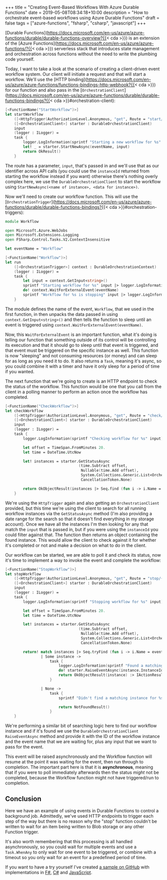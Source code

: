 +++
title = "Creating Event-Based Workflows With Azure Durable Functions"
date = 2019-05-08T08:34:18+10:00
description = "How to orchestrate event-based workflows using Azure Durable Functions"
draft = false
tags = ["azure-functions", "fsharp", "csharp", "javascript"]
+++

[Durable Functions](https://docs.microsoft.com/en-us/azure/azure-functions/durable/durable-functions-overview?{{< cda >}}) is an extension of the [Azure Functions](https://docs.microsoft.com/en-us/azure/azure-functions/?{{< cda >}}) serverless stack that introduces state management and orchestration across functions without the need to write the plumbing code yourself.

Today, I want to take a look at the scenario of creating a client-driven event workflow system. Our client will initiate a request and that will start a workflow. We'll use the [HTTP binding](https://docs.microsoft.com/en-us/azure/azure-functions/functions-bindings-http-webhook?{{< cda >}}) for our function and also pass in the [`OrchestrationClient`](https://docs.microsoft.com/en-us/azure/azure-functions/durable/durable-functions-bindings?{{< cda >}}#orchestration-client):

```fsharp
[<FunctionName("StartWorkflow")>]
let startWorkflow
    ([<HttpTrigger(AuthorizationLevel.Anonymous, "get", Route = "start/{input}")>] req : HttpRequest)
    ([<OrchestrationClient>] starter : DurableOrchestrationClient)
    input
    (logger : ILogger) =
    task {
        logger.LogInformation(sprintf "Starting a new workflow for %s" input)
        let! _ = starter.StartNewAsync(eventName, input)
        return OkResult()
    }
```

The route has a parameter, `input`, that's passed in and we'll use that as our identifier across API calls (you could use the `instanceId` returned from starting the workflow instead if you want) otherwise there's nothing overly complex here, we use the `DurableOrchestrationClient` to start the workflow using `StartNewAsync(<name of instance>, <data for instance>)`.

Now we'll need to create our workflow function. This will use the [`OrchestrationTrigger`](https://docs.microsoft.com/en-us/azure/azure-functions/durable/durable-functions-bindings?{{< cda >}}#orchestration-triggers):

```fsharp
module Workflow

open Microsoft.Azure.WebJobs
open Microsoft.Extensions.Logging
open FSharp.Control.Tasks.V2.ContextInsensitive

let eventName = "Workflow"

[<FunctionName("Workflow")>]
let run
    ([<OrchestrationTrigger>] context : DurableOrchestrationContext)
    (logger : ILogger) =
    task {
        let input = context.GetInput<string>()
        sprintf "Starting workflow for %s" input |> logger.LogInformation
        do! context.WaitForExternalEvent(eventName)
        sprintf "Workflow for %s is stopping" input |> logger.LogInformation
    }
```

The module defines the name of the event, `Workflow`, that we used in the first function, in then unpacks the data passed in using `context.GetInput<string>()` and then tells the function to sleep until an event is triggered using `context.WaitForExternalEvent(eventName)`.

Now, this `WaitForExternalEvent` is an important function, what it's doing is telling our function that something outside of its control will be controlling its execution and that it should go to sleep until that event is triggered, and that event must be triggered on the specific instance as well. This function is now "sleeping" and not consuming resources (or money) and can sleep for as long as you need it to do. It also returns a `Task`, meaning it's async, so you could combine it with a timer and have it only sleep for a period of time if you wanted.

The next function that we're going to create is an HTTP endpoint to check the status of the workflow. This function would be one that you call from the client in a polling manner to perform an action once the workflow has completed.

```fsharp
[<FunctionName("CheckWorkflow")>]
let checkWorkflow
    ([<HttpTrigger(AuthorizationLevel.Anonymous, "get", Route = "check/{input}")>] req : HttpRequest)
    ([<OrchestrationClient>] starter : DurableOrchestrationClient)
    input
    (logger : ILogger) =
    task {
        logger.LogInformation(sprintf "Checking workflow for %s" input)

        let offset = TimeSpan.FromMinutes 20.
        let time = DateTime.UtcNow

        let! instances = starter.GetStatusAsync
                                 (time.Subtract offset,
                                  Nullable(time.Add offset),
                                  System.Collections.Generic.List<OrchestrationRuntimeStatus>(),
                                  CancellationToken.None)

        return OkObjectResult(instances |> Seq.find (fun i -> i.Name = eventName && i.Input.ToObject<string>() = input))
    }
```

We're using the `HttpTrigger` again and also getting an `OrchestrationClient` provided, but this time we're using the client to search for all running workflow instances via the `GetStatusAsync` method (I'm also providing a date range for the search so that it doesn't find everything in my storage account). Once we have all the instances I'm then looking for any that match the `input` that is passed in, but if you were using the `instanceId` you could filter against that. The function then returns an object containing the found instance. This would allow the client to check against it for whether it's completed or not and make a decision on what to do in the client.

Our workflow can be started, we are able to poll it and check its status, now it's time to implement a way to invoke the event and complete the workflow:

```fsharp
[<FunctionName("StopWorkflow")>]
let stopWorkflow
    ([<HttpTrigger(AuthorizationLevel.Anonymous, "get", Route = "stop/{input}")>] req : HttpRequest)
    ([<OrchestrationClient>] starter : DurableOrchestrationClient)
    input
    (logger : ILogger) =
    task {
        logger.LogInformation(sprintf "Stopping workflow for %s" input)

        let offset = TimeSpan.FromMinutes 20.
        let time = DateTime.UtcNow

        let! instances = starter.GetStatusAsync
                                 (time.Subtract offset,
                                  Nullable(time.Add offset),
                                  System.Collections.Generic.List<OrchestrationRuntimeStatus>(),
                                  CancellationToken.None)

        return! match instances |> Seq.tryFind (fun i -> i.Name = eventName && i.Input.ToObject<string>() = input) with
                | Some instance ->
                    task {
                        logger.LogInformation(sprintf "Found a matching instance with id %s" instance.InstanceId)
                        do! starter.RaiseEventAsync(instance.InstanceId, eventName, input)
                        return OkObjectResult(instance) :> IActionResult
                    }

                | None ->
                    task {
                        sprintf "Didn't find a matching instance for %s" input |> logger.LogInformation

                        return NotFoundResult()
                    }
    }
```

We're performing a similar bit of searching logic here to find our workflow instance and if it's found we use the `DurableOrchestrationClient` `RaiseEventAsync` method and provide it with the ID of the workflow instance and the event name that we are waiting for, plus any input that we want to pass for the event.

This event will be raised asynchronously and the Workflow function will resume at the point it was waiting for the event, then run through to completion. The important part here is that it is **asynchronous**, meaning that if you were to poll immediately afterwards then the status _might_ not be completed, because the Workflow function might not have triggered/run to completion.

## Conclusion

Here we have an example of using events in Durable Functions to control a background job. Admittedly, we've used HTTP endpoints to trigger each step of the way but there is no reason why the "stop" function couldn't be written to wait for an item being written to Blob storage or any other Function trigger.

It's also worth remembering that this processing is all handled asynchronously, so you could wait for multiple events and use a `Task.WhenAny` to only wait for one event to be triggered, or combine with a timeout so you only wait for an event for a predefined period of time.

If you want to have a try yourself I've created [a sample on GitHub](https://github.com/aaronpowell/durable-functions-workflow-demo) with implementations in [F#](https://github.com/aaronpowell/durable-functions-workflow-demo/tree/master/fsharp), [C#](https://github.com/aaronpowell/durable-functions-workflow-demo/tree/master/csharp) and [JavaScript](https://github.com/aaronpowell/durable-functions-workflow-demo/tree/master/javascript).